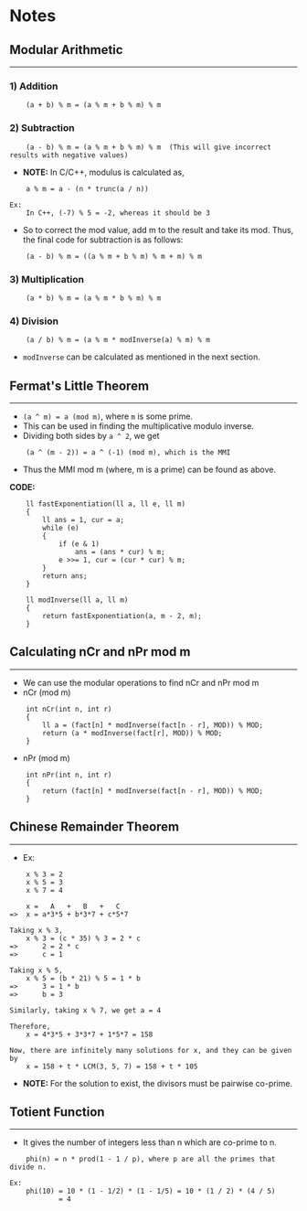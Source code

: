 # Notes

## Modular Arithmetic
---

### 1) Addition
```
    (a + b) % m = (a % m + b % m) % m
```

### 2) Subtraction
```
    (a - b) % m = (a % m + b % m) % m  (This will give incorrect results with negative values)
```
- **NOTE:** In C/C++, modulus is calculated as,
```
    a % m = a - (n * trunc(a / n))

Ex:
    In C++, (-7) % 5 = -2, whereas it should be 3
```
- So to correct the mod value, add m to the result and take its mod. Thus, the final code for subtraction is as follows:
```
    (a - b) % m = ((a % m + b % m) % m + m) % m
```

### 3) Multiplication
```
    (a * b) % m = (a % m * b % m) % m
```

### 4) Division
```
    (a / b) % m = (a % m * modInverse(a) % m) % m
```
- `modInverse` can be calculated as mentioned in the next section.

## Fermat's Little Theorem
---
- `(a ^ m) = a (mod m)`, where `m` is some prime.
- This can be used in finding the multiplicative modulo inverse.
- Dividing both sides by `a ^ 2`, we get
```
    (a ^ (m - 2)) = a ^ (-1) (mod m), which is the MMI
```
- Thus the MMI mod m (where, m is a prime) can be found as above.

**CODE:**
```
    ll fastExponentiation(ll a, ll e, ll m)
    {
        ll ans = 1, cur = a;
        while (e)
        {
            if (e & 1)
                ans = (ans * cur) % m;
            e >>= 1, cur = (cur * cur) % m;
        }
        return ans;
    }

    ll modInverse(ll a, ll m)
    {
        return fastExponentiation(a, m - 2, m);
    }
```

## Calculating nCr and nPr mod m
---
- We can use the modular operations to find nCr and nPr mod m
- nCr (mod m)
```
    int nCr(int n, int r)
    {
        ll a = (fact[n] * modInverse(fact[n - r], MOD)) % MOD;
        return (a * modInverse(fact[r], MOD)) % MOD;
    }
```
- nPr (mod m)
```
    int nPr(int n, int r)
    {
        return (fact[n] * modInverse(fact[n - r], MOD)) % MOD;
    }
```

## Chinese Remainder Theorem
---
- Ex:
```
    x % 3 = 2
    x % 5 = 3
    x % 7 = 4

    x =   A   +   B   +   C
=>  x = a*3*5 + b*3*7 + c*5*7

Taking x % 3,
    x % 3 = (c * 35) % 3 = 2 * c
=>      2 = 2 * c
=>      c = 1

Taking x % 5,
    x % 5 = (b * 21) % 5 = 1 * b
=>      3 = 1 * b
=>      b = 3

Similarly, taking x % 7, we get a = 4

Therefore,
    x = 4*3*5 + 3*3*7 + 1*5*7 = 158

Now, there are infinitely many solutions for x, and they can be given by
    x = 158 + t * LCM(3, 5, 7) = 158 + t * 105
```
- **NOTE:** For the solution to exist, the divisors must be pairwise co-prime.

## Totient Function
---
- It gives the number of integers less than n which are co-prime to n.
```
    phi(n) = n * prod(1 - 1 / p), where p are all the primes that divide n.

Ex:
    phi(10) = 10 * (1 - 1/2) * (1 - 1/5) = 10 * (1 / 2) * (4 / 5)
            = 4
```